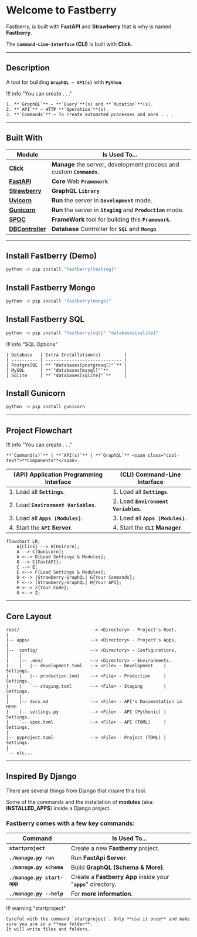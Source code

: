 # Welcome to **Fastberry**

Fastberry, is built with **FastAPI** and **Strawberry** that is why is named **Fastberry**.

The **`Command-Line-Interface` (CLI)** is built with **Click**.

<div id="terminal-index" data-termynal></div>

---

## **Description**

A tool for building **`GraphQL — API(s)`** with **`Python`**.

!!! info "You can create . . ."

    1. **`GraphQL`** — **`Query`**(s) and **`Mutation`**(s).
    2. **`API`** — HTTP **`Operation`**(s).
    3. **`Commands`** — To create automated processes and more . . .

---

## **Built** With

| Module                                                                                | Is Used To...                                                         |
| ------------------------------------------------------------------------------------- | --------------------------------------------------------------------- |
| <a href="https://github.com/pallets/click/" target="_blank">**Click**</a>             | **Manage** the server, development process and custom **`Commands`**. |
| <a href="https://fastapi.tiangolo.com/" target="_blank">**FastAPI**</a>               | **Core** Web **`Framework`**                                          |
| <a href="https://strawberry.rocks/" target="_blank">**Strawberry**</a>                | **GraphQL** **`Library`**                                             |
| <a href="https://www.uvicorn.org/" target="_blank">**Uvicorn**</a>                    | **Run** the server in **`Development`** mode.                         |
| <a href="https://gunicorn.org/" target="_blank">**Gunicorn**</a>                      | **Run** the server in **`Staging`** and **`Production`** mode.        |
| <a href="https://pypi.org/project/spoc/" target="_blank">**SPOC**</a>                 | **FrameWork** tool for building this **`Framework`**.                 |
| <a href="https://pypi.org/project/dbcontroller/" target="_blank">**DBController**</a> | **Database** Controller for **`SQL`** and **`Mongo`**.                |

---

## Install **Fastberry** (Demo)

```sh
python -m pip install "fastberry[testing]"
```

## Install Fastberry **Mongo**

```sh
python -m pip install "fastberry[mongo]"
```

## Install Fastberry **SQL**

```sh
python -m pip install "fastberry[sql]" "databases[sqlite]"
```

!!! info "SQL Options"

    | Database   | Extra Installation(s)         |
    | ---------- | ----------------------------- |
    | PostgreSQL | **`"databases[postgresql]"`** |
    | MySQL      | **`"databases[mysql]"`**      |
    | Sqlite     | **`"databases[sqlite]"`**     |

## **Install** Gunicorn

```sh
python -m pip install gunicorn
```

---

## Project **Flowchart**

!!! info "You can create . . ."

    **`Command(s)`** | **`API(s)`** | **`GraphQL`** <span class="cool-text">**Components**</span>.

| <span class="cool-text">**(API)**</span> Application Programming Interface | <span class="cool-text">**(CLI)**</span> Command-Line Interface    |
| -------------------------------------------------------------------------- | ------------------------------------------------------------------ |
| 1. Load all **`Settings`**.                                                | 1. Load all **`Settings`**.                                        |
| 2. Load **`Environment Variables`**.                                       | 2. Load **`Environment Variables`**.                               |
| 3. Load all **`Apps (Modules)`**.                                          | 3. Load all **`Apps (Modules)`**.                                  |
| 4. Start the **`API`** <span class="cool-text">**Server**</span>.          | 4. Start the **`CLI`** <span class="cool-text">**Manager**</span>. |

```mermaid
flowchart LR;
    A{Click} --> B[Uvicorn];
    A --> C[Gunicorn];
    A <--> D[Load Settings & Modules];
    B --> E{FastAPI};
    C --> E;
    E <--> F[Load Settings & Modules];
    D <--> |Strawberry-GraphQL| G{Your Commands};
    F <--> |Strawberry-GraphQL| H{Your API};
    H <--> Z{Your Code};
    G <--> Z;
```

---

## **Core** Layout

```text
root/                           --> <Directory> - Project's Root.
|
|-- apps/                       --> <Directory> - Project's Apps.
|
|--  config/                    --> <Directory> - Configurations.
|    |
|    |-- .env/                  --> <Directory> - Environments.
|    |   |-- development.toml   --> <File> - Development    | Settings.
|    |   |-- production.toml    --> <File> - Production     | Settings.
|    |   `-- staging.toml       --> <File> - Staging        | Settings.
|    |
|    |-- docs.md                --> <File> - API's Documentation in HERE.
|    |-- settings.py            --> <File> - API (Pythonic) | Settings.
|    `-- spoc.toml              --> <File> - API (TOML)     | Settings.
|
|-- pyproject.toml              --> <File> - Project (TOML) | Settings.
|
`-- etc...
```

---

## Inspired By **Django**

There are several things from Django that inspire this tool.

Some of the commands and the installation of **modules** (aka: **INSTALLED_APPS**) inside a Django project.

### **Fastberry** comes with a few key **commands**:

| Command                     | Is Used To...                                                  |
| --------------------------- | -------------------------------------------------------------- |
| **`startproject`**          | Create a new **Fastberry** project.                            |
| **`./manage.py run`**       | Run **FastApi Server**.                                        |
| **`./manage.py schema`**    | Build **GraphQL (Schema & More)**.                             |
| **`./manage.py start-app`** | Create a **Fastberry App** inside your "**`apps`**" directory. |
| **`./manage.py --help`**    | For **more information**.                                      |

!!! warning "startproject"

    Careful with the command `startproject`. Only **use it once** and make sure you are in a **new folder**.
    It will write files and folders.

